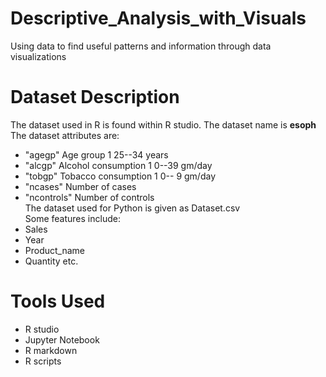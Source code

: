# Descriptive_Analysis_with_Visuals
Using data to find useful patterns and information through data visualizations
# Dataset Description
The dataset used in R is found within R studio. The dataset name is **esoph** </br>
The dataset attributes are: </br>
* "agegp"	Age group	1 25--34 years
* "alcgp"	Alcohol consumption	1 0--39 gm/day
* "tobgp"	Tobacco consumption	1 0-- 9 gm/day
* "ncases"	Number of cases
* "ncontrols"	Number of controls </br>
The dataset used for Python is given as Dataset.csv </br>
Some features include: </br>
* Sales
* Year
* Product_name
* Quantity etc.
# Tools Used
* R studio
* Jupyter Notebook
* R markdown
* R scripts
